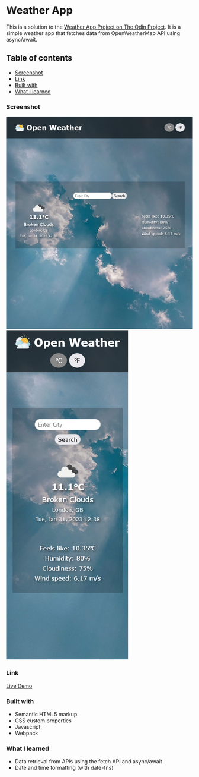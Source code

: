 # Weather App

This is a solution to the [Weather App Project on The Odin Project](https://www.theodinproject.com/lessons/node-path-javascript-weather-app).
It is a simple weather app that fetches data from OpenWeatherMap API using async/await.

## Table of contents

- [Screenshot](#screenshot)
- [Link](#link)
- [Built with](#built-with)
- [What I learned](#what-i-learned)

### Screenshot

![Desktop](./src/images/desktop-preview.png)
![Mobile](./src/images/mobile-preview.png)

### Link

[Live Demo](https://www.mwiafeansong.github.io/weather-app)

### Built with

- Semantic HTML5 markup
- CSS custom properties
- Javascript
- Webpack

### What I learned

- Data retrieval from APIs using the fetch API and async/await
- Date and time formatting (with date-fns)

